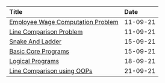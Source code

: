 | Title              | Date      |
| :---          | :---            |       
| [Employee Wage Computation Problem](https://github.com/shruti2898/Bridgelab-Assignments/tree/main/Employee%20Wage%20Computation%20Problem) | 11-09-21     |
| [Line Comparison Problem](https://github.com/shruti2898/Bridgelab-Assignments/tree/main/Line%20Comparison%20Problem)    | 11-09-21     |
| [Snake And Ladder](https://github.com/shruti2898/Bridgelab-Assignments/tree/main/Snake%20And%20Ladder)         | 15-09-21     |
| [Basic Core Programs](https://github.com/shruti2898/Bridgelab-Assignments/tree/main/Basic%20Core%20Programs)  |  15-09-21    |
| [Logical Programs](https://github.com/shruti2898/Bridgelab-Assignments/tree/main/Logical%20Programs) | 18-09-21 |
| [Line Comparison using OOPs](https://github.com/shruti2898/Bridgelab-Assignments/tree/main/Line%20Comparison%20Problem%20using%20OOPs) | 21-09-21 |